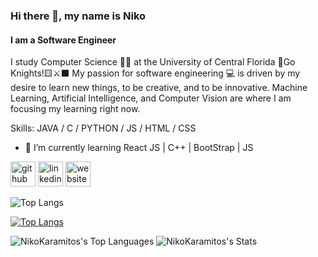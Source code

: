 ### Hi there 👋, my name is Niko
#### I am a Software Engineer
I study Computer Science 👨‍💻 at the University of Central Florida 🍊Go Knights!🟨⚔️⬛️
My passion for software engineering 💻 is driven by my desire to learn new things, to be creative, and to be innovative.
Machine Learning, Artificial Intelligence, and Computer Vision are where I am focusing my learning right now.

Skills:  JAVA / C / PYTHON / JS / HTML / CSS 

- 🌱 I’m currently learning React JS | C++ | BootStrap | JS  


[<img src='https://cdn.jsdelivr.net/npm/simple-icons@3.0.1/icons/github.svg' alt='github' height='40'>](https://github.com/NikoKaramitos)  [<img src='https://cdn.jsdelivr.net/npm/simple-icons@3.0.1/icons/linkedin.svg' alt='linkedin' height='40'>](https://www.linkedin.com/in/nicholas-karamitos/)  [<img src='https://cdn.jsdelivr.net/npm/simple-icons@3.0.1/icons/icloud.svg' alt='website' height='40'>](https://nikokaramitos.com)  

![Top Langs](https://github-readme-stats.vercel.app/api/top-langs/?username=NikoKaramitos&hide_progress=true)

[![Top Langs](https://github-readme-stats.vercel.app/api/top-langs/?username=NikoKaramitos&layout=donut-vertical)](https://github.com/anuraghazra/github-readme-stats)

![NikoKaramitos's Top Languages](https://github-readme-stats.vercel.app/api/top-langs/?username=NikoKaramitos&theme=tokyonight&show_icons=true&hide_border=false&layout=compact)
![NikoKaramitos's Stats](https://github-readme-stats.vercel.app/api?username=NikoKaramitos&theme=tokyonight&show_icons=true&hide_border=false&count_private=true)


<!--
**NikoKaramitos/NikoKaramitos** is a ✨ _special_ ✨ repository because its `README.md` (this file) appears on your GitHub profile.

Here are some ideas to get you started:

- 🔭 I’m currently working on ...
- 🌱 I’m currently learning ...
- 👯 I’m looking to collaborate on ...
- 🤔 I’m looking for help with ...
- 💬 Ask me about ...
- 📫 How to reach me: ...
- 😄 Pronouns: ...
- ⚡ Fun fact: ...

🍊💻📸⚔️⬛️🟨🇬🇷🇺🇸
-->

